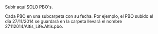 Subir aquí SOLO PBO's.

Cada PBO en una subcarpeta con su fecha. Por ejemplo, el PBO subido el día 27/11/2014
se guardará en la carpeta llevará el nombre 27112014/Altis_Life.Altis.pbo.
